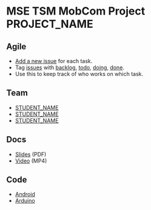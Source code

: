 # MSE TSM MobCom Project PROJECT_NAME

## Agile
* [Add a new issue](../../issues/new) for each task.
* Tag [issues]() with [backlog](), [todo](), [doing](), [done]().
* Use this to keep track of who works on which task.

## Team
* [STUDENT_NAME](https://github.com/USER_NAME)
* [STUDENT_NAME](https://github.com/USER_NAME)
* [STUDENT_NAME](https://github.com/USER_NAME)

## Docs
* [Slides](Docs/Slides.pdf) (PDF)
* [Video](Docs/Video.mp4) (MP4)

## Code
* [Android](Android)
* [Arduino](Arduino)
